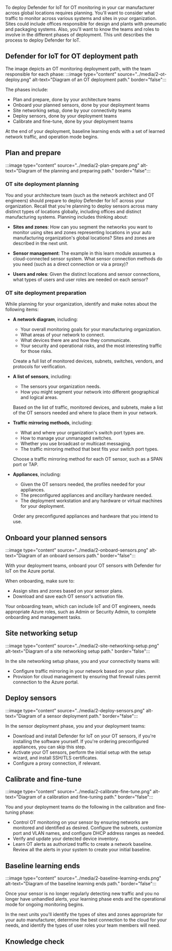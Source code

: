 
 To deploy Defender for IoT for OT monitoring in your car manufacturer across global locations requires planning. You'll want to consider what traffic to monitor across various systems and sites in your organization. Sites could include offices responsible for design and plants with pneumatic  and packaging systems. Also, you'll want to know the teams and roles to involve in the different phases of deployment. This unit describes the process to deploy Defender for IoT.

## Defender for IoT for OT deployment path

The image depicts an OT monitoring deployment path, with the team responsible for each phase:
:::image type="content" source="../media/2-ot-deploy.png" alt-text="Diagram of an OT deployment path." border="false":::

The phases include:

- Plan and prepare, done by your architecture teams
- Onboard your planned sensors, done by your deployment teams
- Site networking setup, done by your connectivity teams
- Deploy sensors, done by your deployment teams
- Calibrate and fine-tune, done by your deployment teams

At the end of your deployment, baseline learning ends with a set of learned network traffic, and operation mode begins.

## Plan and prepare

:::image type="content" source="../media/2-plan-prepare.png" alt-text="Diagram of the planning and preparing path." border="false":::

### OT site deployment planning

You and your architecture team (such as the network architect and OT engineers) should prepare to deploy Defender for IoT across your organization. Recall that you're planning to deploy sensors across many distinct types of locations globally, including offices and distinct manufacturing systems. Planning includes thinking about:

- **Sites and zones**: How can you segment the networks you want to monitor using sites and zones representing locations in your auto manufacturing organization's global locations? Sites and zones are described in the next unit.

- **Sensor management**: The example in this learn module assumes a cloud-connected sensor system. What sensor connection methods do you need (such as a direct connection or via a proxy)?

- **Users and roles**: Given the distinct locations and sensor connections, what types of users and user roles are needed on each sensor?

### OT site deployment preparation

While planning for your organization, identify and make notes about the following items:

- **A network diagram**, including:
    - Your overall monitoring goals for your manufacturing organization.
    - What areas of your network to connect.
    - What devices there are and how they communicate.
    - Your security and operational risks, and the most interesting traffic for those risks.

    Create a full list of monitored devices, subnets, switches, vendors, and protocols for verification.

- **A list of sensors**, including:
    - The sensors your organization needs.
    - How you might segment your network into different geographical and logical areas.

    Based on the list of traffic, monitored devices, and subnets, make a list of the OT sensors needed and where to place them in your network.

- **Traffic mirroring methods**, including:
    - What and where your organization's switch port types are.
    - How to manage your unmanaged switches.
    - Whether you use broadcast or multicast messaging.
    - The traffic mirroring method that best fits your switch port types.

    Choose a traffic mirroring method for each OT sensor, such as a SPAN port or TAP.

- **Appliances**, including:
    - Given the OT sensors needed, the profiles needed for your appliances.
    - The preconfigured appliances and ancillary hardware needed.
    - The deployment workstation and any hardware or virtual machines for your deployment.

    Order any preconfigured appliances and hardware that you intend to use.

## Onboard your planned sensors

:::image type="content" source="../media/2-onboard-sensors.png" alt-text="Diagram of an onboard sensors path." border="false":::

 With your deployment teams, onboard your OT sensors with Defender for IoT on the Azure portal.

When onboarding, make sure to:

- Assign sites and zones based on your sensor plans.
- Download and save each OT sensor's activation file.

Your onboarding team, which can include IoT and OT engineers, needs appropriate Azure roles, such as Admin or Security Admin, to complete onboarding and management tasks.

## Site networking setup

:::image type="content" source="../media/2-site-networking-setup.png" alt-text="Diagram of a site networking setup path." border="false":::

In the site networking setup phase, you and your connectivity teams will:

- Configure traffic mirroring in your network based on your plan.
- Provision for cloud management by ensuring that firewall rules permit connection to the Azure portal.

## Deploy sensors

:::image type="content" source="../media/2-deploy-sensors.png" alt-text="Diagram of a sensor deployment path." border="false":::

In the sensor deployment phase, you and your deployment teams:

- Download and install Defender for IoT on your OT sensors, if you're installing the software yourself. If you're ordering preconfigured appliances, you can skip this step.
- Activate your OT sensors, perform the initial setup with the setup wizard, and install SSH/TLS certificates.
- Configure a proxy connection, if relevant.

## Calibrate and fine-tune

:::image type="content" source="../media/2-calibrate-fine-tune.png" alt-text="Diagram of a calibration and fine-tuning path." border="false":::

You and your deployment teams do the following in the calibration and fine-tuning phase:

- Control OT monitoring on your sensor by ensuring networks are monitored and identified as desired. Configure the subnets, customize port and VLAN names, and configure DHCP address ranges as needed.
- Verify and update your detected device inventory.
- Learn OT alerts as authorized traffic to create a network baseline. Review all the alerts in your system to create your initial baseline.

## Baseline learning ends

:::image type="content" source="../media/2-baseline-learning-ends.png" alt-text="Diagram of the baseline learning ends path." border="false":::

Once your sensor is no longer regularly detecting new traffic and you no longer have unhandled alerts, your learning phase ends and the operational mode for ongoing monitoring begins.

In the next units you'll identify the types of sites and zones appropriate for your auto manufacturer, determine the best connection to the cloud for your needs, and identify the types of user roles your team members will need.  

## Knowledge check
